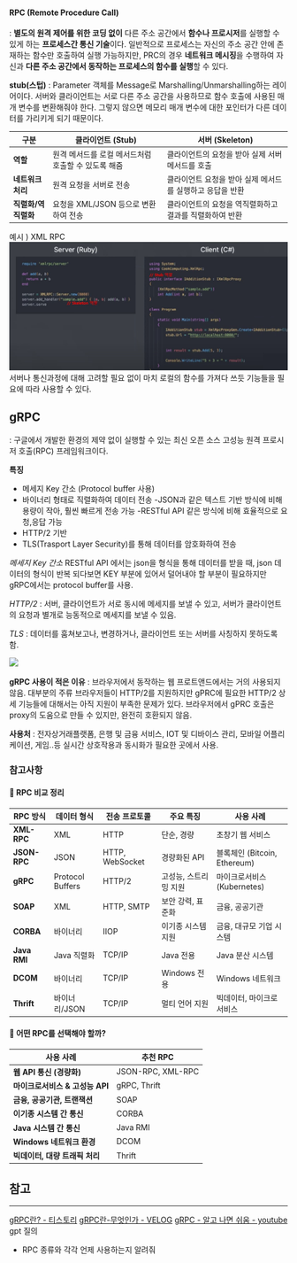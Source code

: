 
#### RPC (Remote Procedure Call)
: **별도의 원격 제어를 위한 코딩 없이** 다른 주소 공간에서 **함수나 프로시저**를 실행할 수 있게 하는 **프로세스간 통신 기술**이다.
일반적으로 프로세스는 자신의 주소 공간 안에 존재하는 함수만 호출하여 실행 가능하지만, PRC의 경우 **네트워크 메시징**을 수행하여 자신과 **다른 주소 공간에서 동작하는 프로세스의 함수를 실행**할 수 있다.

**stub(스텁)**
: Parameter 객체를 Message로 Marshalling/Unmarshalling하는 레이어이다.
서버와 클라이언트는 서로 다른 주소 공간을 사용하므로 함수 호출에 사용된 매개 변수를 변환해줘야 한다. 그렇지 않으면 메모리 매개 변수에 대한 포인터가 다른 데이터를 가리키게 되기 때문이다.

| 구분           | 클라이언트 (Stub)                  | 서버 (Skeleton)                    |
| ------------ | ----------------------------- | -------------------------------- |
| **역할**       | 원격 메서드를 로컬 메서드처럼 호출할 수 있도록 해줌 | 클라이언트의 요청을 받아 실제 서버 메서드를 호출      |
| **네트워크 처리**  | 원격 요청을 서버로 전송                 | 클라이언트 요청을 받아 실제 메서드를 실행하고 응답을 반환 |
| **직렬화/역직렬화** | 요청을 XML/JSON 등으로 변환하여 전송      | 클라이언트의 요청을 역직렬화하고 결과를 직렬화하여 반환   |

예시 ) XML RPC
<img src="assets/rpc.jpg" >
서버나 통신과정에 대해 고려할 필요 없이 마치 로컬의 함수를 가져다 쓰듯 기능들을 필요에 따라 사용할 수 있다.

## gRPC
: 구글에서 개발한 환경의 제약 없이 실행할 수 있는 최신 오픈 소스 고성능 원격 프로시저 호출(RPC) 프레임워크이다.

**특징**
- 메세지 Key 간소 (Protocol buffer 사용)
- 바이너리 형태로 직렬화하여 데이터 전송
  -JSON과 같은 텍스트 기반 방식에 비해 용량이 작아, 훨씬 빠르게 전송 가능
  -RESTful API 같은 방식에 비해 효율적으로 요청,응답 가능
- HTTP/2 기반
- TLS(Trasport Layer Security)를 통해 데이터를 암호화하여 전송

*메세지 Key 간소*
RESTful API 에서는 json을 형식을 통해 데이터를 받을 때,  json 데이터의 형식이 반복 되다보면 KEY 부분에 있어서 덜어내야 할 부분이 필요하지만 gRPC에서는 protocol buffer를 사용.

*HTTP/2*
: 서버, 클라이언트가 서로 동시에 메세지를 보낼 수 있고, 서버가 클라이언트의 요청과 별개로 능동적으로 메세지를 보낼 수 있음.

*TLS*
: 데이터를 훔쳐보고나, 변경하거나, 클라이언트 또는 서버를 사칭하지 못하도록 함.


<img src="https://img1.daumcdn.net/thumb/R1280x0/?scode=mtistory2&fname=https%3A%2F%2Fblog.kakaocdn.net%2Fdn%2FxvYVV%2FbtsAUJuPgy8%2F6KtQKrNBn6Yw1ytHyndWq0%2Fimg.png">

**gRPC 사용이 적은 이유**
: 브라우저에서 동작하는 웹 프로트앤드에서는 거의 사용되지 않음.
대부분의 주류 브라우저들이 HTTP/2를 지원하지만 gPRC에 필요한 HTTP/2 상세 기능들에 대해서는 아직 지원이 부족한 문제가 있다.
브라우저에서 gPRC 호출은 proxy의 도움으로 만들 수 있지만, 완전히 호환되지 않음.

**사용처**
: 전자상거래플랫폼, 은행 및 금융 서비스, IOT 및 디바이스 관리, 모바일 어플리케이션, 게임..등 실시간 상호작용과 동시화가 필요한 곳에서 사용.

### 참고사항
#### 📌  RPC 비교 정리

|RPC 방식|데이터 형식|전송 프로토콜|주요 특징|사용 사례|
|---|---|---|---|---|
|**XML-RPC**|XML|HTTP|단순, 경량|초창기 웹 서비스|
|**JSON-RPC**|JSON|HTTP, WebSocket|경량화된 API|블록체인 (Bitcoin, Ethereum)|
|**gRPC**|Protocol Buffers|HTTP/2|고성능, 스트리밍 지원|마이크로서비스 (Kubernetes)|
|**SOAP**|XML|HTTP, SMTP|보안 강력, 표준화|금융, 공공기관|
|**CORBA**|바이너리|IIOP|이기종 시스템 지원|금융, 대규모 기업 시스템|
|**Java RMI**|Java 직렬화|TCP/IP|Java 전용|Java 분산 시스템|
|**DCOM**|바이너리|TCP/IP|Windows 전용|Windows 네트워크|
|**Thrift**|바이너리/JSON|TCP/IP|멀티 언어 지원|빅데이터, 마이크로서비스|

#### 📌 어떤 RPC를 선택해야 할까?

| 사용 사례                 | 추천 RPC            |
| --------------------- | ----------------- |
| **웹 API 통신 (경량화)**    | JSON-RPC, XML-RPC |
| **마이크로서비스 & 고성능 API** | gRPC, Thrift      |
| **금융, 공공기관, 트랜잭션**    | SOAP              |
| **이기종 시스템 간 통신**      | CORBA             |
| **Java 시스템 간 통신**     | Java RMI          |
| **Windows 네트워크 환경**   | DCOM              |
| **빅데이터, 대량 트래픽 처리**   | Thrift            |


## 참고
---
[gRPC란? - 티스토리](https://velog.io/@dojun527/gRPC%EB%9E%80)
[gRPC란-무엇인가 - VELOG](https://kimdabang.tistory.com/entry/gRPC%EB%9E%80-%EB%AC%B4%EC%97%87%EC%9D%B8%EA%B0%80)
[gRPC - 알고 나면 쉬움 - youtube](https://www.youtube.com/watch?v=uwrR5e5_FH8&list=PLpO7kx5DnyIGzsb-4N9Z76RIR1xfprlIl&index=5)
gpt 질의
- RPC 종류와 각각 언제 사용하는지 알려줘